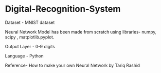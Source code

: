 # Digital-Recognition-System
Dataset - MNIST dataset

Neural Network Model has been made from scratch using libraries- numpy, scipy , matplotlib.pyplot.

Output Layer - 0-9 digits

Language - Python

Reference- How to make your own Neural Network by Tariq Rashid

